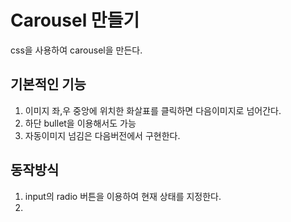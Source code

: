 # Carousel 만들기

css을 사용하여 carousel을 만든다.

## 기본적인 기능
1. 이미지 좌,우 중앙에 위치한 화살표를 클릭하면 다음이미지로 넘어간다.
2. 하단 bullet을 이용해서도 가능
3. 자동이미지 넘김은 다음버전에서 구현한다.

## 동작방식
1. input의 radio 버튼을 이용하여 현재 상태를 지정한다.
2. 

